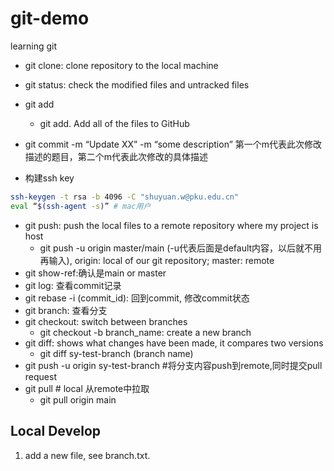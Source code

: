 # git-demo

learning git

- git clone: clone repository to the local machine
- git status: check the modified files and untracked files

- git add
  - git add. Add all of the files  to GitHub

- git commit -m “Update XX” -m “some description”
  第一个m代表此次修改描述的题目，第二个m代表此次修改的具体描述

- 构建ssh key

```bash
ssh-keygen -t rsa -b 4096 -C "shuyuan.w@pku.edu.cn"
eval “$(ssh-agent -s)” # mac用户
```

- git push: push the local files to a remote repository where my project is host
  - git push -u origin master/main (-u代表后面是default内容，以后就不用再输入), origin: local of our git repository; master: remote
- git show-ref:确认是main or master
- git log: 查看commit记录
- git rebase -i (commit_id): 回到commit, 修改commit状态
- git branch: 查看分支
- git checkout: switch between branches
  - git checkout -b branch_name: create a new branch
- git diff: shows what changes have been made, it compares two versions
  - git diff sy-test-branch (branch name)
- git push -u origin sy-test-branch #将分支内容push到remote,同时提交pull request
- git pull # local 从remote中拉取
  - git pull origin main

## Local Develop

1. add a new file, see branch.txt.
